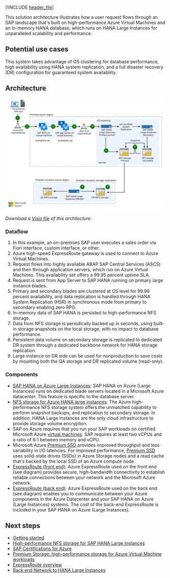 [!INCLUDE [header_file](../../../includes/sol-idea-header.md)]

This solution architecture illustrates how a user request flows through an SAP landscape that's built on high-performance Azure Virtual Machines and an in-memory HANA database, which runs on HANA Large Instances for unparalleled scalability and performance.

## Potential use cases

This system takes advantage of OS clustering for database performance, high availability using HANA system replication, and a full disaster recovery (DR) configuration for guaranteed system availability.

## Architecture

![Architecture diagram shows Front-end route, through Primary Azure Region to OS Clustering, to DR storage replication in DR Azure Region.](../media/sap-s4-hana-on-hli-with-ha-and-dr.svg)

*Download a [Visio file](https://arch-center.azureedge.net/sap-s4-hana-on-hli-with-ha-and-dr.vsdx) of this architecture.*

### Dataflow

1. In this example, an on-premises SAP user executes a sales order via Fiori interface, custom interface, or other.
1. Azure high-speed ExpressRoute gateway is used to connect to Azure Virtual Machines.
1. Request flows into highly available ABAP SAP Central Services (ASCS) and then through application servers, which run on Azure Virtual Machines. This availability set offers a 99.95 percent uptime SLA.
1. Request is sent from App Server to SAP HANA running on primary large instance blades.
1. Primary and secondary blades are clustered at OS level for 99.99 percent availability, and data replication is handled through HANA System Replication (HSR) in synchronous mode from primary to secondary enabling zero RPO.
1. In-memory data of SAP HANA is persisted to high-performance NFS storage.
1. Data from NFS storage is periodically backed up in seconds, using built-in storage snapshots on the local storage, with no impact to database performance.
1. Persistent data volume on secondary storage is replicated to dedicated DR system through a dedicated backbone network for HANA storage replication.
1. Large instance on DR side can be used for nonproduction to save costs by mounting both the QA storage and DR replicated volume (read-only).

### Components

* [SAP HANA on Azure Large Instances](/azure/sap/large-instances/hana-overview-architecture): SAP HANA on Azure (Large Instances) runs on dedicated blade servers located in a Microsoft Azure datacenter. This feature is specific to the database server.
* [NFS storage for Azure HANA large instances](/azure/sap/workloads/planning-guide-storage-azure-files): The Azure high-performance NFS storage system offers the unmatched capability to perform snapshot backups, and replication to secondary storage.  In addition, HANA Large Instances are the only cloud infrastructure to provide storage volume encryption.
* SAP on Azure requires that you run your SAP workloads on certified Microsoft Azure [virtual machines](/azure/well-architected/service-guides/virtual-machines). SAP requires at least two vCPUs and a ratio of 6:1 between memory and vCPU.
* Microsoft Azure [Premium SSD](/azure/well-architected/service-guides/azure-disk-storage) provides improved throughput and less variability in I/O latencies. For improved performance, [Premium SSD](/azure/virtual-machines/disks-types) uses solid-state drives (SSDs) in Azure Storage nodes and a read cache that's backed by the local SSD of an Azure compute node.
* [ExpressRoute (front end)](/azure/well-architected/service-guides/azure-expressroute): Azure ExpressRoute used on the front end (see diagram) provides secure, high-bandwidth connectivity to establish reliable connections between your network and the Microsoft Azure network.
* [ExpressRoute (back end)](/azure/well-architected/service-guides/azure-expressroute): Azure ExpressRoute used on the back end (see diagram) enables you to communicate between your Azure components in the Azure Datacenter and your SAP HANA on Azure (Large Instances) systems. The cost of the back-end ExpressRoute is included in your SAP HANA on Azure (Large Instances).

## Next steps

* [Getting started](/azure/virtual-machines/workloads/sap/get-started)
* [High-performance NFS storage for SAP HANA Large Instances](/azure/virtual-machines/workloads/sap/hana-overview-architecture)
* [SAP Certifications for Azure](/azure/virtual-machines/workloads/sap/sap-certifications)
* [Premium Storage: high-performance storage for Azure Virtual Machine workloads](/azure/storage/storage-premium-storage)
* [ExpressRoute overview](https://azure.microsoft.com/services/expressroute)
* [Back end Network to HANA Large Instances](/azure/virtual-machines/workloads/sap/hana-overview-architecture)
